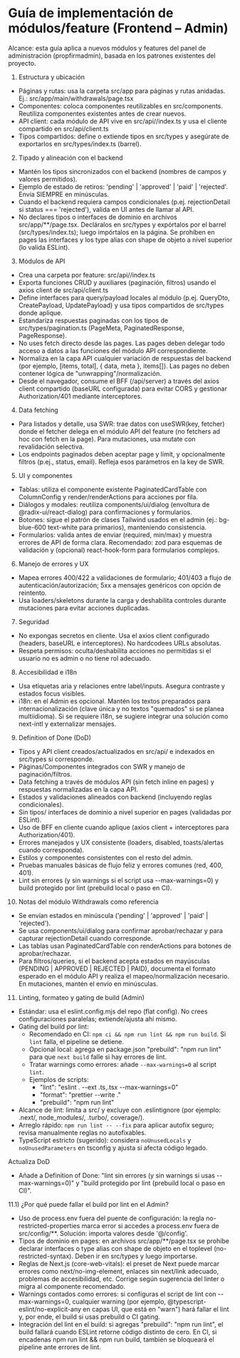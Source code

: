 # Guía de implementación de módulos/feature (Frontend – Admin)

Alcance: esta guía aplica a nuevos módulos y features del panel de administración (propfirmadmin), basada en los patrones existentes del proyecto.

1) Estructura y ubicación
- Páginas y rutas: usa la carpeta src/app para páginas y rutas anidadas. Ej.: src/app/main/withdrawals/page.tsx
- Componentes: coloca componentes reutilizables en src/components. Reutiliza componentes existentes antes de crear nuevos.
- API client: cada módulo de API vive en src/api/<modulo>/index.ts y usa el cliente compartido en src/api/client.ts
- Tipos compartidos: define o extiende tipos en src/types y asegúrate de exportarlos en src/types/index.ts (barrel).

2) Tipado y alineación con el backend
- Mantén los tipos sincronizados con el backend (nombres de campos y valores permitidos).
- Ejemplo de estado de retiros: 'pending' | 'approved' | 'paid' | 'rejected'. Envía SIEMPRE en minúsculas.
- Cuando el backend requiera campos condicionales (p.ej. rejectionDetail si status === 'rejected'), valida en UI antes de llamar al API.
- No declares tipos o interfaces de dominio en archivos src/app/**/page.tsx. Decláralos en src/types y expórtalos por el barrel (src/types/index.ts); luego impórtalos en la página. Se prohíben en pages las interfaces y los type alias con shape de objeto a nivel superior (lo valida ESLint).

3) Módulos de API
- Crea una carpeta por feature: src/api/<feature>/index.ts
- Exporta funciones CRUD y auxiliares (paginación, filtros) usando el axios client de src/api/client.ts
- Define interfaces para query/payload locales al módulo (p.ej. QueryDto, CreatePayload, UpdatePayload) y usa tipos compartidos de src/types donde aplique.
- Estandariza respuestas paginadas con los tipos de src/types/pagination.ts (PageMeta, PaginatedResponse, PageResponse).
- No uses fetch directo desde las pages. Las pages deben delegar todo acceso a datos a las funciones del módulo API correspondiente.
- Normaliza en la capa API cualquier variación de respuestas del backend (por ejemplo, [items, total], { data, meta }, items[]). Las pages no deben contener lógica de "unwrapping"/normalización.
- Desde el navegador, consume el BFF (/api/server) a través del axios client compartido (baseURL configurada) para evitar CORS y gestionar Authorization/401 mediante interceptores.

4) Data fetching
- Para listados y detalle, usa SWR: trae datos con useSWR(key, fetcher) donde el fetcher delega en el módulo API del feature (no fetchers ad hoc con fetch en la page). Para mutaciones, usa mutate con revalidación selectiva.
- Los endpoints paginados deben aceptar page y limit, y opcionalmente filtros (p.ej., status, email). Refleja esos parámetros en la key de SWR.

5) UI y componentes
- Tablas: utiliza el componente existente PaginatedCardTable con ColumnConfig y render/renderActions para acciones por fila.
- Diálogos y modales: reutiliza components/ui/dialog (envoltura de @radix-ui/react-dialog) para confirmaciones y formularios.
- Botones: sigue el patrón de clases Tailwind usados en el admin (ej.: bg-blue-600 text-white para primarios), manteniendo consistencia.
- Formularios: valida antes de enviar (required, min/max) y muestra errores de API de forma clara. Recomendado: zod para esquemas de validación y (opcional) react-hook-form para formularios complejos.

6) Manejo de errores y UX
- Mapea errores 400/422 a validaciones de formulario; 401/403 a flujo de autenticación/autorización; 5xx a mensajes genéricos con opción de reintento.
- Usa loaders/skeletons durante la carga y deshabilita controles durante mutaciones para evitar acciones duplicadas.

7) Seguridad
- No expongas secretos en cliente. Usa el axios client configurado (headers, baseURL e interceptores). No hardcodees URLs absolutas.
- Respeta permisos: oculta/deshabilita acciones no permitidas si el usuario no es admin o no tiene rol adecuado.

8) Accesibilidad e i18n
- Usa etiquetas aria y relaciones entre label/inputs. Asegura contraste y estados focus visibles.
- i18n: en el Admin es opcional. Mantén los textos preparados para internacionalización (clave única y no textos "quemados" si se planea multiidioma). Si se requiere i18n, se sugiere integrar una solución como next-intl y externalizar mensajes.

9) Definition of Done (DoD)
- Tipos y API client creados/actualizados en src/api/<feature> e indexados en src/types si corresponde.
- Páginas/Componentes integrados con SWR y manejo de paginación/filtros.
- Data fetching a través de módulos API (sin fetch inline en pages) y respuestas normalizadas en la capa API.
- Estados y validaciones alineados con backend (incluyendo reglas condicionales).
- Sin tipos/ interfaces de dominio a nivel superior en pages (validadas por ESLint).
- Uso de BFF en cliente cuando aplique (axios client + interceptores para Authorization/401).
- Errores manejados y UX consistente (loaders, disabled, toasts/alertas cuando corresponda).
- Estilos y componentes consistentes con el resto del admin.
- Pruebas manuales básicas de flujo feliz y errores comunes (red, 400, 401).
- Lint sin errores (y sin warnings si el script usa --max-warnings=0) y build protegido por lint (prebuild local o paso en CI).

10) Notas del módulo Withdrawals como referencia
- Se envían estados en minúscula ('pending' | 'approved' | 'paid' | 'rejected').
- Se usa components/ui/dialog para confirmar aprobar/rechazar y para capturar rejectionDetail cuando corresponde.
- Las tablas usan PaginatedCardTable con renderActions para botones de aprobar/rechazar.
- Para filtros/queries, si el backend acepta estados en mayúsculas (PENDING | APPROVED | REJECTED | PAID), documenta el formato esperado en el módulo API y realiza el mapeo/normalización necesario. En mutaciones, mantén el envío en minúsculas.

11) Linting, formateo y gating de build (Admin)
- Estándar: usa el eslint.config.mjs del repo (flat config). No crees configuraciones paralelas; extiende/ajusta ahí mismo.
- Gating del build por lint:
  - Recomendado en CI: `npm ci && npm run lint && npm run build`. Si `lint` falla, el pipeline se detiene.
  - Opcional local: agrega en package.json "prebuild": "npm run lint" para que `next build` falle si hay errores de lint.
  - Tratar warnings como errores: añade `--max-warnings=0` al script `lint`.
  - Ejemplos de scripts:
    - "lint": "eslint . --ext .ts,.tsx --max-warnings=0"
    - "format": "prettier --write ."
    - "prebuild": "npm run lint"
- Alcance de lint: limita a src/ y excluye con .eslintignore (por ejemplo: .next/, node_modules/, .turbo/, coverage/).
- Arreglo rápido: `npm run lint -- --fix` para aplicar autofix seguro; revisa manualmente reglas no autofixables.
- TypeScript estricto (sugerido): considera `noUnusedLocals` y `noUnusedParameters` en tsconfig y ajusta si afecta código legado.

Actualiza DoD
- Añade a Definition of Done: "lint sin errores (y sin warnings si usas --max-warnings=0)" y "build protegido por lint (prebuild local o paso en CI)".

11.1) ¿Por qué puede fallar el build por lint en el Admin?
- Uso de process.env fuera del puente de configuración: la regla no-restricted-properties marca error si accedes a process.env fuera de src/config/**. Solución: importa valores desde '@/config'.
- Tipos de dominio en pages: en archivos src/app/**/page.tsx se prohíbe declarar interfaces o type alias con shape de objeto en el toplevel (no-restricted-syntax). Deben ir en src/types y luego importarse.
- Reglas de Next.js (core-web-vitals): el preset de Next puede marcar errores como next/no-img-element, enlaces sin next/link adecuado, problemas de accesibilidad, etc. Corrige según sugerencia del linter o migra al componente recomendado.
- Warnings contados como errores: si configuras el script de lint con --max-warnings=0, cualquier warning (por ejemplo, @typescript-eslint/no-explicit-any en capas UI, que está en "warn") hará fallar el lint y, por ende, el build si usas prebuild o CI gating.
- Integración del lint en el build: si agregas "prebuild": "npm run lint", el build fallará cuando ESLint retorne código distinto de cero. En CI, si encadenas npm run lint && npm run build, también se bloqueará el pipeline ante errores de lint.